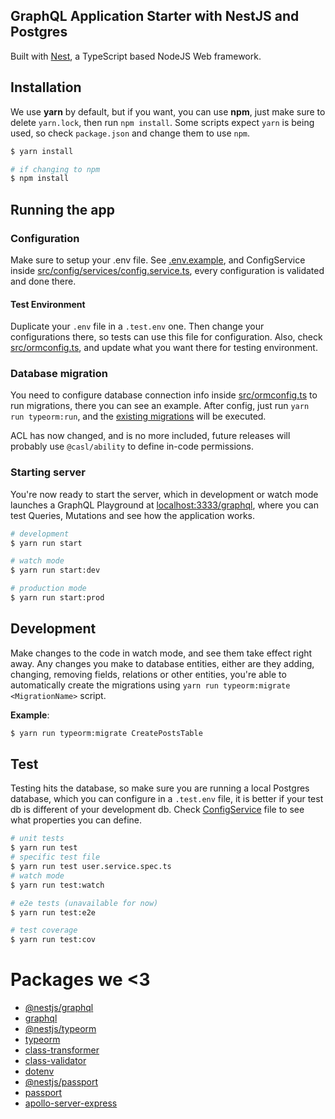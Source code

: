 ## GraphQL Application Starter with NestJS and Postgres

Built with [Nest](https://github.com/nestjs/nest), a TypeScript based NodeJS Web framework.

## Installation
We use **yarn** by default, but if you want, you can use **npm**, just make sure to delete `yarn.lock`, then run `npm install`. Some scripts expect `yarn` is being used, so check `package.json` and change them to use `npm`.
```bash
$ yarn install

# if changing to npm
$ npm install
```

## Running the app

### Configuration
Make sure to setup your .env file. See [.env.example](.env.example), and ConfigService
inside [src/config/services/config.service.ts](src/config/services/config.service.ts), every configuration is validated and done there.

#### Test Environment
Duplicate your `.env` file in a `.test.env` one. Then change your configurations there, so tests can use this file for configuration. Also, check [src/ormconfig.ts](src/ormconfig.ts), and update what you want there for testing environment.

### Database migration
You need to configure database connection info inside [src/ormconfig.ts](src/ormconfig.ts) to run migrations, there you can see an example. After config, just run `yarn run typeorm:run`, and the [existing migrations](src/database/migrations) will be executed.

ACL has now changed, and is no more included, future releases will probably use `@casl/ability` to define in-code permissions.

### Starting server
You're now ready to start the server, which in development or watch mode launches a GraphQL Playground at [localhost:3333/graphql](http://localhost:3333/graphql), where you can test Queries, Mutations and see how the application works.

```bash
# development
$ yarn run start

# watch mode
$ yarn run start:dev

# production mode
$ yarn run start:prod
```

## Development
Make changes to the code in watch mode, and see them take effect right away. Any changes you make to database entities, either are they adding, changing, removing fields, relations or other entities, you're able to automatically create the migrations using `yarn run typeorm:migrate <MigrationName>` script.

**Example**:
```bash
$ yarn run typeorm:migrate CreatePostsTable
```

## Test
Testing hits the database, so make sure you are running a local Postgres database, which you can configure in a `.test.env` file, it is better if your test db is different of your development db. Check [ConfigService](src/config/services/config.service.ts) file to see what properties you can define.

```bash
# unit tests
$ yarn run test
# specific test file
$ yarn run test user.service.spec.ts
# watch mode
$ yarn run test:watch

# e2e tests (unavailable for now)
$ yarn run test:e2e

# test coverage
$ yarn run test:cov
```

# Packages we <3
- [@nestjs/graphql](https://github.com/nestjs/graphql)
- [graphql](https://github.com/graphql/graphql-js)
- [@nestjs/typeorm](https://www.npmjs.com/package/@nestjs/typeorm)
- [typeorm](https://github.com/typeorm/typeorm)
- [class-transformer](https://github.com/typestack/class-transformer)
- [class-validator](https://github.com/typestack/class-validator)
- [dotenv](https://github.com/motdotla/dotenv)
- [@nestjs/passport](https://github.com/nestjs/passport)
- [passport](https://github.com/jaredhanson/passport)
- [apollo-server-express](https://github.com/apollographql/apollo-server/tree/master/packages/apollo-server-express)
